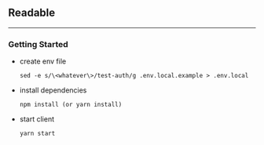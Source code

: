 ## Readable
---
### Getting Started
* create env file
    ```
    sed -e s/\<whatever\>/test-auth/g .env.local.example > .env.local
    ```

* install dependencies
    ```
    npm install (or yarn install)
    ```

* start client
    ```
    yarn start
    ```